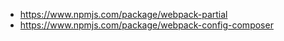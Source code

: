 - https://www.npmjs.com/package/webpack-partial
- https://www.npmjs.com/package/webpack-config-composer
